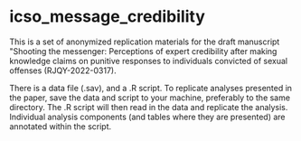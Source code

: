 # icso_message_credibility

This is a set of anonymized replication materials for the draft manuscript "Shooting the messenger: Perceptions of expert credibility after making knowledge claims on punitive responses to individuals convicted of sexual offenses (RJQY-2022-0317). 

There is a data file (.sav), and a .R script. To replicate analyses presented in the paper, save the data and script to your machine, preferably to the same directory. The .R script will then read in the data and replicate the analysis. Individual analysis components (and tables where they are presented) are annotated within the script.

